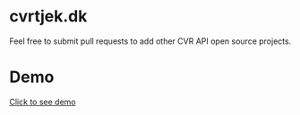 # cvrtjek.dk
Feel free to submit pull requests to add other CVR API open source projects.

# Demo
<a href="http://cvrtjek.dk">Click to see demo</a>
